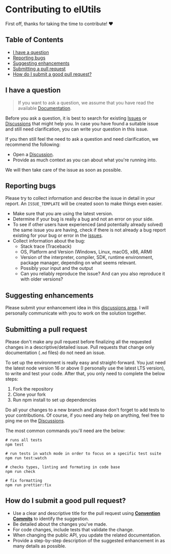 # Contributing to elUtils

First off, thanks for taking the time to contribute! ❤️

## Table of Contents

- [I have a question](#i-have-a-question)
- [Reporting bugs](#reporting-bugs)
- [Suggesting enhancements](#suggesting-enhancements)
- [Submitting a pull request](#submitting-a-pull-request)
- [How do I submit a good pull request?](#how-do-I-submit-a-good-pull-request?)

## I have a question

> If you want to ask a question, we assume that you have read the available [Documentation](https://github.com/tsevdos/elUtils/blob/main/docs/).

Before you ask a question, it is best to search for existing [Issues](https://github.com/tsevdos/elUtils/issues) or [Discussions](https://github.com/tsevdos/elUtils/discussions) that might help you. In case you have found a suitable issue and still need clarification, you can write your question in this issue.

If you then still feel the need to ask a question and need clarification, we recommend the following:

- Open a [Discussion](https://github.com/tsevdos/elUtils/discussions/new/choose).
- Provide as much context as you can about what you're running into.

We will then take care of the issue as soon as possible.

## Reporting bugs

Please try to collect information and describe the issue in detail in your report. An `ISSUE_TEMPLATE` will be created soon to make things even easier.

- Make sure that you are using the latest version.
- Determine if your bug is really a bug and not an error on your side.
- To see if other users have experienced (and potentially already solved) the same issue you are having, check if there is not already a bug report existing for your bug or error in the [issues](https://github.com/tsevdos/elUtils/issues).
- Collect information about the bug:
  - Stack trace (Traceback)
  - OS, Platform and Version (Windows, Linux, macOS, x86, ARM)
  - Version of the interpreter, compiler, SDK, runtime environment, package manager, depending on what seems relevant.
  - Possibly your input and the output
  - Can you reliably reproduce the issue? And can you also reproduce it with older versions?

## Suggesting enhancements

Please submit your enhancement idea in this [discussions area](https://github.com/tsevdos/elUtils/discussions/categories/ideas). I will personally communicate with you to work on the solution together.

## Submitting a pull request

Please don't make any pull request before finalizing all the requested changes in a descriptive/detailed issue. Pull requests that change only documentation (`.md` files) do not need an issue.

To set up the environment is really easy and straight-forward. You just need the latest node version 16 or above (I personally use the latest LTS version), to write and test your code. After that, you only need to complete the below steps:

1. Fork the repository
2. Clone your fork
3. Run npm install to set up dependencies

Do all your changes to a new branch and please don't forget to add tests to your contributions. Of course, if you need any help on anything, feel free to ping me on the [Discussions](https://github.com/tsevdos/elUtils/discussions).

The most common commands you'll need are the below:

```shell
# runs all tests
npm test

# run tests in watch mode in order to focus on a specific test suite
npm run test:watch

# checks types, linting and formating in code base
npm run check

# fix formatting
npm run prettier:fix
```

## How do I submit a good pull request?

- Use a clear and descriptive title for the pull request using [**Convention Commits**](https://www.conventionalcommits.org/en/v1.0.0/) to identify the suggestion.
- Be detailed about the changes you've made.
- For code changes, include tests that validate the change.
- When changing the public API, you update the related documentation.
- Provide a step-by-step description of the suggested enhancement in as many details as possible.
